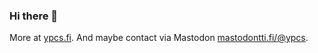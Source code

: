 ### Hi there 👋

More at <a rel="me" href="https://ypcs.fi">ypcs.fi</a>. And maybe contact via Mastodon <a rel="me" href="https://mastodontti.fi/@ypcs">mastodontti.fi/@ypcs</a>.

<!--
**ypcs/ypcs** is a ✨ _special_ ✨ repository because its `README.md` (this file) appears on your GitHub profile.

Here are some ideas to get you started:

- 🔭 I’m currently working on ...
- 🌱 I’m currently learning ...
- 👯 I’m looking to collaborate on ...
- 🤔 I’m looking for help with ...
- 💬 Ask me about ...
- 📫 How to reach me: ...
- 😄 Pronouns: ...
- ⚡ Fun fact: ...
-->
